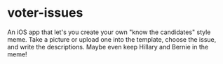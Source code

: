 # voter-issues
An iOS app that let's you create your own "know the candidates" style meme. Take a picture or upload one into the template, choose the issue, and write the descriptions. Maybe even keep Hillary and Bernie in the meme!
